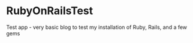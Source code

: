 # RubyOnRailsTest
Test app - very basic blog to test my installation of Ruby, Rails, and a few gems
